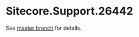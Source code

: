 # Sitecore.Support.26442

See [master branch](https://github.com/sitecoresupport/Sitecore.Support.26442) for details.